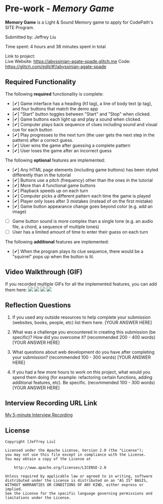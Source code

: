 # Pre-work - *Memory Game*

**Memory Game** is a Light & Sound Memory game to apply for CodePath's SITE Program. 

Submitted by: Jeffrey Liu

Time spent: 4 hours and 38 minutes spent in total

Link to project:   
Live Website: https://abyssinian-agate-spade.glitch.me
Code: https://glitch.com/edit/#!/abyssinian-agate-spade

## Required Functionality

The following **required** functionality is complete:

* [✔] Game interface has a heading (h1 tag), a line of body text (p tag), and four buttons that match the demo app
* [✔] "Start" button toggles between "Start" and "Stop" when clicked. 
* [✔] Game buttons each light up and play a sound when clicked. 
* [✔] Computer plays back sequence of clues including sound and visual cue for each button
* [✔] Play progresses to the next turn (the user gets the next step in the pattern) after a correct guess. 
* [✔] User wins the game after guessing a complete pattern
* [✔] User loses the game after an incorrect guess

The following **optional** features are implemented:

* [✔] Any HTML page elements (including game buttons) has been styled differently than in the tutorial
* [✔] Buttons use a pitch (frequency) other than the ones in the tutorial
* [✔] More than 4 functional game buttons
* [✔] Playback speeds up on each turn
* [✔] Computer picks a different pattern each time the game is played
* [✔] Player only loses after 3 mistakes (instead of on the first mistake)
* [✔] Game button appearance change goes beyond color (e.g. add an image)
* [ ] Game button sound is more complex than a single tone (e.g. an audio file, a chord, a sequence of multiple tones)
* [ ] User has a limited amount of time to enter their guess on each turn

The following **additional** features are implemented:

- [✔] When the program plays its clue sequence, there would be a "squirrel" pops up when the button is lit. 

## Video Walkthrough (GIF)

If you recorded multiple GIFs for all the implemented features, you can add them here:
![](gif1-link-here)
![](gif2-link-here)
![](gif3-link-here)
![](gif4-link-here)

## Reflection Questions
1. If you used any outside resources to help complete your submission (websites, books, people, etc) list them here. 
[YOUR ANSWER HERE]

2. What was a challenge you encountered in creating this submission (be specific)? How did you overcome it? (recommended 200 - 400 words) 
[YOUR ANSWER HERE]

3. What questions about web development do you have after completing your submission? (recommended 100 - 300 words) 
[YOUR ANSWER HERE]

4. If you had a few more hours to work on this project, what would you spend them doing (for example: refactoring certain functions, adding additional features, etc). Be specific. (recommended 100 - 300 words) 
[YOUR ANSWER HERE]



## Interview Recording URL Link

[My 5-minute Interview Recording](your-link-here)


## License

    Copyright [Jeffrey Liu]

    Licensed under the Apache License, Version 2.0 (the "License");
    you may not use this file except in compliance with the License.
    You may obtain a copy of the License at

        http://www.apache.org/licenses/LICENSE-2.0

    Unless required by applicable law or agreed to in writing, software
    distributed under the License is distributed on an "AS IS" BASIS,
    WITHOUT WARRANTIES OR CONDITIONS OF ANY KIND, either express or implied.
    See the License for the specific language governing permissions and
    limitations under the License.
